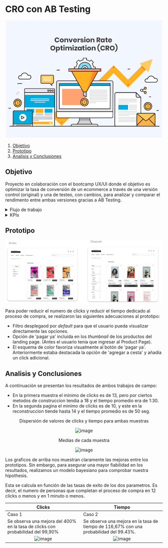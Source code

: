 # CRO con AB Testing

<p align="center">
  <img src="https://github.com/Anton-Utray/CRO/blob/main/IMG/Portada-CRO.jpg" alt="Portada" width="500">
</p>


1. [Objetivo](#objetivo)
2. [Prototipo](#prototipo)
3. [Analisis y Conclusiones](#analisis-y-conclusiones)

## Objetivo

Proyecto en colaboración con el bootcamp UX/UI donde el objetivo es optimizar la tasa de conversión de un ecommerce a través de una versión control (original) y una de testeo, con cambios, para analizar y comparar el rendimento entre ambas versiones gracias a AB Testing.

<details>
<summary>Flujo de trabajo</summary>
<br>

 - UX/UI presenta el prototipo de su pagina web al equipo de data. En nuestro caso se trata de una pagina web de venta de libros Altamerea. 
 - Data salimos a recopilar datos de uso, preguntando a voluntarios de probar el prototipo. 
    - Se pregunta a los voluntarios: 
        - Buscar los libros de la categoria femenina
        - Dentro de la categoria femenina encontrar los que corresponden a tapa dura
        - Encontrar el libro de Michelle Obama y completar el checkout. 
    - Nos encargamos de medir: el tiempo en realizar diversas acciones.
    - Clicks totales vs clicks utiles.
    - Comentarios de tipo general que nos den *feedback* general.
- Reunion entre ambos equipos para retroalimentar y decidir sobre los cambios a efectuar para la versión control. 
- Segunda recopilación de datos de campo. 
- Alimentación de datos al sistema para medir y cuantificar las mejoras. 

</details>

<details>
<summary>KPIs</summary>
<br>

El objetivo es optimizar la tasa de clicks utiles vs clicks totales en el proceso de compra. 

De igual manera tenemos como objetivo reducir la media de tiempo para finalizar la compra. 

Para tal efecto, definimos los siguientes KPIs como objetivo:

 - Tasa de clicks optima para realizar compra: 12
 - Tiempo para realizar checkout: 1 minuto. 

 Estos KPIS luego nos van a servir a la hora de categorizar los resultados (True/False) para efectuar un modelo bayesiano. 

</details>

## Prototipo

<p align="center">
  <img src="https://github.com/Anton-Utray/CRO/blob/main/IMG/cambios%20web.png" alt="Cambios" width="800">
</p>

Para poder reducir el numero de clicks y reducir el tiempo dedicado al proceso de compra, se realizaron las siguientes adecuaciones al prototipo:

  - Filtro desplegaod por *default* para que el usuario pueda visualizar directamente las opciones.
  - Opción de 'pagar ya' incluida en los *thumbnail* de los productos del landing page. (Antes el usuario tenia que ingresar al Product Page).
  - El esquema de color favoriza visualmente al botón de 'pagar ya'. Anteriormente estaba destacada la opción de 'agregar a cesta' y añadía un click adicional.

## Analisis y Conclusiones

A continuación se presentan los resultados de ambos trabajos de campo:

- En la primera muestra el minimo de clicks es de 13, pero por ciertos metodos de construccion tendia a 18 y el tiempo promedio era de 1:30.
- En la segunda pagina el minimo de clicks es de 10, y este en la reconstruccion tiende hasta 14 y el tiempo promedio es de 50 seg. 

</div>
<div align="center">
  Dispersión de valores de clicks y tiempo para ambas muestras
  
  ![image](https://github.com/joeSL-ms/proye/assets/127346073/590e48b6-dd3b-41df-91ee-e3502f26c00b)
  
  Medias de cada muestra
  
  ![image](https://github.com/joeSL-ms/proye/assets/127346073/cded53a4-8422-4531-aa3e-045fce8bffe9)
</div>
<div>

  Los graficos de arriba nos muestran claramente las mejoras entre los prototipos. Sin embargo, para asegurar una mayor fiabilidad en los resultados, realizamos un modelo bayesiano para comprobar nuestra hipothesis. 

Esta se calcula en función de las tasas de exito de los dos parametros. Es decir, el numero de personas que completan el proceso de compra en 12 clicks o menos y en 1 minuto o menos. 

| Clicks | Tiempo |
| --------- | --------- |
| Caso 1 | Caso 2 |
|Se observa una mejora del 400% en la tasa de clicks con probabilidad del 99,90% | Se observa una mejora en la tasa de tiempo de 116,67%  con una probabilidad del 99.43%.  |
| <div align="center" colspan="2"> ![image](https://github.com/joeSL-ms/proye/assets/127346073/af1933f5-c203-4873-a0b0-5c83badce8a2)</div> | <div align="center"> ![image](https://github.com/joeSL-ms/proye/assets/127346073/284b07c1-bbac-47ee-854a-09749ab21411)</div> |
  </div>
